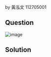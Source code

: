 by 黃泓文 112705001

## Question

![image](https://github.com/user-attachments/assets/1e24a86f-f41d-431d-b6bc-e291d56fdc15/)

## Solution

